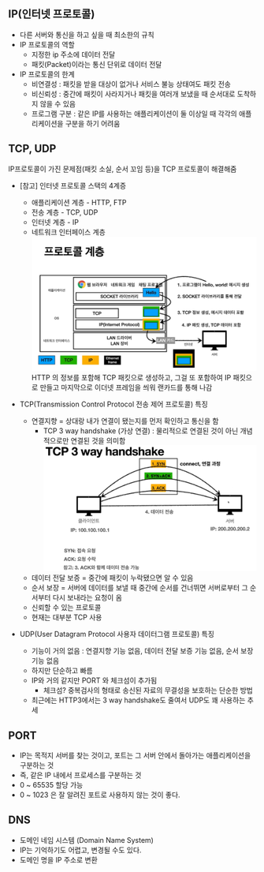 ## IP(인터넷 프로토콜)
- 다른 서버와 통신을 하고 싶을 때 최소한의 규칙
- IP 프로토콜의 역할
    - 지정한 ip 주소에 데이터 전달
    - 패킷(Packet)이라는 통신 단위로 데이터 전달
- IP 프로토콜의 한계
    - 비연결성 : 패킷을 받을 대상이 없거나 서비스 불능 상태여도 패킷 전송
    - 비신뢰성 : 중간에 패킷이 사라지거나 패킷을 여러개 보냈을 때 순서대로 도착하지 않을 수 있음
    - 프로그램 구분 : 같은 IP를 사용하는 애플리케이션이 둘 이상일 때 각각의 애플리케이션을 구분을 하기 어려움

## TCP, UDP
IP프로토콜이 가진 문제점(패킷 소실, 순서 꼬임 등)을 TCP 프로토콜이 해결해줌
- [참고] 인터넷 프로토콜 스택의 4계증
    - 애플리케이션 계층 - HTTP, FTP
    - 전송 계층 - TCP, UDP
    - 인터넷 계층 - IP
    - 네트워크 인터페이스 계층
![Alt text](image-1.png)
    HTTP 의 정보를 포함해 TCP 패킷으로 생성하고, 그걸 또 포함하여 IP 패킷으로 만들고 마지막으로 이더넷 프레임을 씌워 랜카드를 통해 나감

- TCP(Transmission Control Protocol 전송 제어 프로토콜) 특징
    - 연결지향 = 상대랑 내가 연결이 됐는지를 먼저 확인하고 통신을 함
        - TCP 3 way handshake (가상 연결) : 물리적으로 연결된 것이 아닌 개념적으로만 연결된 것을 의미함
        ![Alt text](image-2.png)
    - 데이터 전달 보증 = 중간에 패킷이 누락됐으면 알 수 있음
    - 순서 보장 = 서버에 데이터를 보낼 때 중간에 순서를 건너뛰면 서버로부터 그 순서부터 다시 보내라는 요청이 옴
    - 신뢰할 수 있는 프로토콜
    - 현재는 대부분 TCP 사용

- UDP(User Datagram Protocol 사용자 데이터그램 프로토콜) 특징
    - 기능이 거의 없음 : 연결지향 기능 없음, 데이터 전달 보증 기능 없음, 순서 보장 기능 없음
    - 하지만 단순하고 빠름
    - IP와 거의 같지만 PORT 와 체크섬이 추가됨
        - 체크섬? 중복검사의 형태로 송신된 자료의 무결성을 보호하는 단순한 방법
    - 최근에는 HTTP3에서는 3 way handshake도 줄여서 UDP도 꽤 사용하는 추세

## PORT
- IP는 목적지 서버를 찾는 것이고, 포트는 그 서버 안에서 돌아가는 애플리케이션을 구분하는 것
- 즉, 같은 IP 내에서 프로세스를 구분하는 것
- 0 ~ 65535 할당 가능
- 0 ~ 1023 은 잘 알려진 포트로 사용하지 않는 것이 좋다.

## DNS
- 도메인 네임 시스템 (Domain Name System)
- IP는 기억하기도 어렵고, 변경될 수도 있다.
- 도메인 명을 IP 주소로 변환